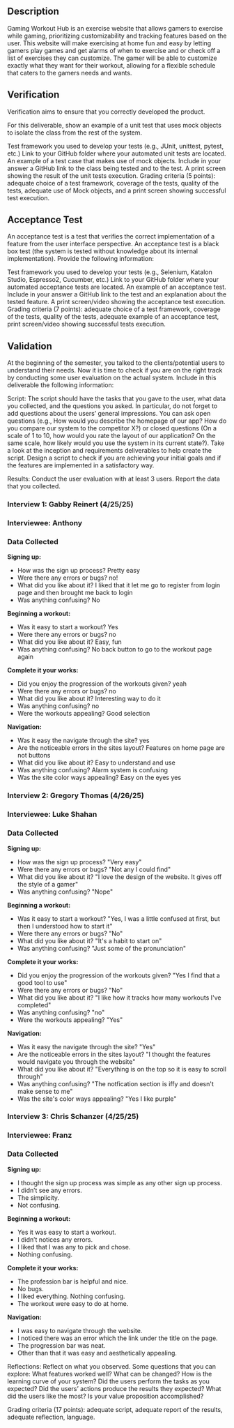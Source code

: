 
## Description
Gaming Workout Hub is an exercise website that allows gamers to exercise while gaming, prioritizing customizability and tracking features based on the user. This website will make exercising at home fun and easy by letting gamers play games and get alarms of when to exercise and or check off a list of exercises they can customize. The gamer will be able to customize exactly what they want for their workout, allowing for a flexible schedule that caters to the gamers needs and wants.


## Verification
Verification aims to ensure that you correctly developed the product. 

For this deliverable, show an example of a unit test that uses mock objects to isolate the class from the rest of the system. 

Test framework you used to develop your tests (e.g., JUnit, unittest, pytest, etc.)
Link to your GitHub folder where your automated unit tests are located.
An example of a test case that makes use of mock objects. Include in your answer a GitHub link to the class being tested and to the test.
A print screen showing the result of the unit tests execution. 
Grading criteria (5 points): adequate choice of a test framework, coverage of the tests, quality of the tests, adequate use of Mock objects, and a print screen showing successful test execution.

## Acceptance Test
An acceptance test is a test that verifies the correct implementation of a feature from the user interface perspective. An acceptance test is a black box test (the system is tested without knowledge about its internal implementation). Provide the following information:

Test framework you used to develop your tests (e.g., Selenium, Katalon Studio, Espresso2, Cucumber, etc.)
Link to your GitHub folder where your automated acceptance tests are located.
An example of an acceptance test. Include in your answer a GitHub link to the test and an explanation about the tested feature.
A print screen/video showing the acceptance test execution. 
Grading criteria (7 points): adequate choice of a test framework, coverage of the tests, quality of the tests, adequate example of an acceptance test, print screen/video showing successful tests execution.

## Validation
At the beginning of the semester, you talked to the clients/potential users to understand their needs. Now it is time to check if you are on the right track by conducting some user evaluation on the actual system. Include in this deliverable the following information:

Script: The script should have the tasks that you gave to the user, what data you collected, and the questions you asked. In particular, do not forget to add questions about the users’ general impressions. You can ask open questions (e.g., How would you describe the homepage of our app? How do you compare our system to the competitor X?) or closed questions (On a scale of 1 to 10, how would you rate the layout of our application? On the same scale, how likely would you use the system in its current state?). Take a look at the inception and requirements deliverables to help create the script. Design a script to check if you are achieving your initial goals and if the features are implemented in a satisfactory way. 

Results: Conduct the user evaluation with at least 3 users. Report the data that you collected.
### Interview 1: Gabby Reinert (4/25/25)
### Interviewee: Anthony


### Data Collected 
**Signing up:**
- How was the sign up process? Pretty easy
- Were there any errors or bugs? no!
- What did you like about it? I liked that it let me go to register from login page and then brought me back to login
- Was anything confusing? No 


**Beginning a workout:**
- Was it easy to start a workout? Yes
- Were there any errors or bugs? no
- What did you like about it? Easy, fun
- Was anything confusing? No back button to go to the workout page again


**Complete it your works:**
- Did you enjoy the progression of the workouts given? yeah
- Were there any errors or bugs? no
- What did you like about it? Interesting way to do it
- Was anything confusing? no
- Were the workouts appealing? Good selection

**Navigation:**
- Was it easy the navigate through the site? yes
- Are the noticeable errors in the sites layout? Features on home page are not buttons
- What did you like about it? Easy to understand and use
- Was anything confusing? Alarm system is confusing
- Was the site color ways appealing? Easy on the eyes yes




### Interview 2: Gregory Thomas (4/26/25)
### Interviewee: Luke Shahan


### Data Collected 
**Signing up:**
- How was the sign up process? "Very easy"
- Were there any errors or bugs? "Not any I could find"
- What did you like about it? "I love the design of the website. It gives off the style of a gamer"
- Was anything confusing? "Nope"


**Beginning a workout:**
- Was it easy to start a workout? "Yes, I was a little confused at first, but then I understood how to start it"
- Were there any errors or bugs? "No"
- What did you like about it? "It's a habit to start on"
- Was anything confusing? "Just some of the pronunciation"


**Complete it your works:**
- Did you enjoy the progression of the workouts given? "Yes I find that a good tool to use"
- Were there any errors or bugs? "No"
- What did you like about it? "I like how it tracks how many workouts I've completed"
- Was anything confusing? "no"
- Were the workouts appealing? "Yes"

**Navigation:**
- Was it easy the navigate through the site? "Yes"
- Are the noticeable errors in the sites layout? "I thought the features would navigate you through the website"
- What did you like about it? "Everything is on the top so it is easy to scroll through"
- Was anything confusing? "The notfication section is iffy and doesn't make sense to me"
- Was the site's color ways appealing? "Yes I like purple"

### Interview 3: Chris Schanzer (4/25/25)
### Interviewee: Franz


### Data Collected
**Signing up:**
- I thought the sign up process was simple as any other sign up process.
- I didn’t see any errors. 
- The simplicity. 
- Not confusing.

**Beginning a workout:**
- Yes it was easy to start a workout.
- I didn’t notices any errors.
- I liked that I was any to pick and chose.
- Nothing confusing.


**Complete it your works:**
- The profession bar is helpful and nice. 
- No bugs. 
- I liked everything. Nothing confusing. 
- The workout were easy to do at home.

**Navigation:**
- I was easy to navigate through the website.
- I noticed there was an error which the link under the title on the page.
- The progression bar was neat.
- Other than that it was easy and aesthetically appealing.


Reflections: Reflect on what you observed. Some questions that you can explore: What features worked well? What can be changed? How is the learning curve of your system? Did the users perform the tasks as you expected? Did the users’ actions produce the results they expected? What did the users like the most? Is your value proposition accomplished? 

Grading criteria (17 points): adequate script, adequate report of the results, adequate reflection, language.
